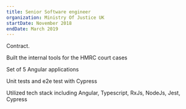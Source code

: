 ```yaml
---
title: Senior Software engineer
organization: Ministry Of Justice UK
startDate: November 2018
endDate: March 2019
---
```

Contract.
    
Built the internal tools for the HMRC court cases 

Set of 5 Angular applications

Unit tests and e2e test with Cypress


Utilized tech stack including Angular, Typescript, RxJs, NodeJs, Jest, Cypress

